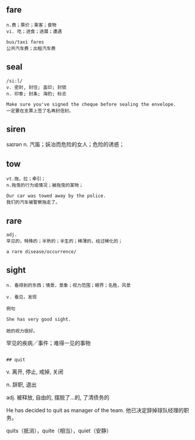 ## fare
```
n.费；票价；乘客；食物
vi. 吃；进食；进展；遭遇

bus/taxi fares
公共汽车费；出租汽车费
```

## seal
```
/siːl/
v. 密封, 封住; 盖印; 封锁
n. 印章; 封条; 海豹; 标志

Make sure you've signed the cheque before sealing the envelope.
一定要在支票上签了名再封信封。
```

## siren
saɪrən
n. 汽笛；妖冶而危险的女人；危险的诱惑；


## tow
```
vt.拖，拉；牵引；
n.拖曳的行为或情况；被拖曳的某物；

Our car was towed away by the police.
我们的汽车被警察拖走了。
```
## rare
```
adj.
罕见的，特殊的；半熟的；半生的；稀薄的，经过稀化的；

a rare disease/occurrence/
```
## sight
```
n. 看得到的东西；情景，景象；视力范围；眼界；名胜，风景

v. 看见，发现

例句

She has very good sight.

她的视力很好。
```

罕见的疾病╱事件；难得一见的事物
```

## quit
```
v. 离开, 停止, 戒掉, 关闭

n. 辞职, 退出

adj. 被释放, 自由的, 摆脱了…的, 了清债务的

He has decided to quit as manager of the team.
他已决定辞掉球队经理的职务。

quits（抵消），quite（相当），quiet（安静）
```

